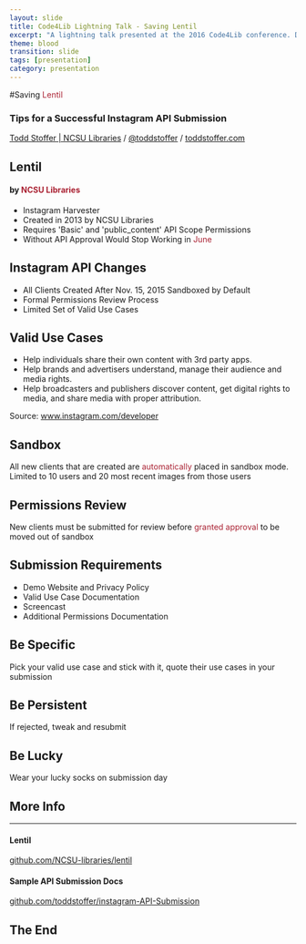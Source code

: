 ```yaml
---
layout: slide
title: Code4Lib Lightning Talk - Saving Lentil
excerpt: "A lightning talk presented at the 2016 Code4Lib conference. Describes how to successfully submit an Instagram API approval packet"
theme: blood
transition: slide
tags: [presentation]
category: presentation
---
```


<section data-markdown>

#Saving <span style="color: #a23">Lentil</span>

### Tips for a Successful Instagram API Submission

[Todd Stoffer | NCSU Libraries](mailto:tdstoffe@ncsu.edu) / [@toddstoffer](www.twitter.com/toddstoffer) / [toddstoffer.com](www.toddstoffer.com)

</section>

<section data-markdown>

## Lentil

#### by <span style="color: #a23">NCSU Libraries</span>

*   Instagram Harvester
*   Created in 2013 by NCSU Libraries
*   Requires 'Basic' and 'public_content' API Scope Permissions
*   Without API Approval Would Stop Working in <span style="color: #a23">June</span>

</section>

<section data-markdown>

## Instagram API Changes

*   All Clients Created After Nov. 15, 2015 Sandboxed by Default
*   Formal Permissions Review Process
*   Limited Set of Valid Use Cases

</section>

<section data-markdown>

## Valid Use Cases

*   Help individuals share their own content with 3rd party apps.
*   Help brands and advertisers understand, manage their audience and media rights.
*   Help broadcasters and publishers discover content, get digital rights to media, and share media with proper attribution.

Source: www.instagram.com/developer

</section>

<section data-markdown>

## Sandbox

All new clients that are created are <span style="color: #a23">automatically</span> placed in sandbox mode. Limited to 10 users and 20 most recent images from those users

</section>

<section data-markdown>

## Permissions Review

New clients must be submitted for review before <span style="color: #a23">granted approval</span> to be moved out of sandbox

</section>

<section data-markdown>

## Submission Requirements

*   Demo Website and Privacy Policy
*   Valid Use Case Documentation
*   Screencast
*   Additional Permissions Documentation

</section>

<section data-markdown>

## Be Specific

Pick your valid use case and stick with it, quote their use cases in your submission

## Be Persistent

If rejected, tweak and resubmit

## Be Lucky

Wear your lucky socks on submission day

</section>

<section data-markdown>

## More Info

* * *

#### Lentil
[github.com/NCSU-libraries/lentil](httpss://github.com/ncsu-libraries/lentil)

#### Sample API Submission Docs
[github.com/toddstoffer/instagram-API-Submission](httpss://github.com/toddstoffer/Instagram-API-Submission)

</section>

<section data-markdown>

# The End

</section>
